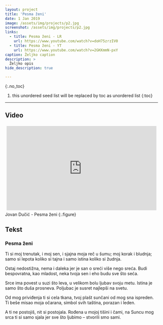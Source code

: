 ```yaml
---
layout: project
title: 'Pesma ženi'
date: 1 Jan 2019
image: /assets/img/projects/p2.jpg
screenshot: /assets/img/projects/p2.jpg
links:
  - title: Pesma ženi - LR
    url: https://www.youtube.com/watch?v=doH75zrzIV0
  - title: Pesma ženi - YT
    url: https://www.youtube.com/watch?v=2GKKmmN-pxY
caption: Željko caption
description: >
  Željko opis
hide_description: true

---
```



{:.no_toc}
1. this unordered seed list will be replaced by toc as unordered list
{:toc}

---


## Video

<div style="max-width:560px;margin:0 auto; padding:5px;">
  <div style="position: relative;padding-bottom: 56.25%; height: 0; overflow: hidden;">
<iframe width="560" height="315" src="https://www.youtube.com/embed/2GKKmmN-pxY" frameborder="0" allow="accelerometer; autoplay; encrypted-media; gyroscope; picture-in-picture" allowfullscreen style="position: absolute; top: 0px; left: 0px; width: 100%; height: 100%; max-width: 560px; max-height: 315px;"></iframe>
  </div>
</div>
Jovan Dučić - Pesma ženi
{:.figure}

## Tekst

### Pesma ženi  
 
Ti si moj trenutak, i moj sen, i sjajna
moja reč u šumu; moj korak i bludnja;
samo si lepota koliko si tajna
i samo istina koliko si žudnja.

Ostaj nedostižna, nema i daleka
jer je san o sreći više nego sreća.
Budi bespovratna, kao mladost, neka
tvoja sen i eho budu sve što seća.

Srce ima povest u suzi što leva,
u velikom bolu ljubav svoju metu.
Istina je samo što duša prosneva.
Poljubac je susret najlepši na svetu.

Od mog priviđenja ti si cela tkana,
tvoj plašt sunčani od mog sna ispreden.
Ti beše misao moja očarana,
simbol svih taština, porazan i leden.

A ti ne postojiš, nit si postojala.
Rođena u mojoj tišini i čami,
na Suncu mog srca ti si samo sjala
jer sve što ljubimo – stvorili smo sami.





